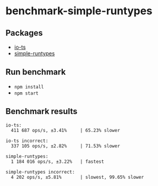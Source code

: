 # benchmark-simple-runtypes

## Packages

* [io-ts](https://github.com/gcanti/io-ts)
* [simple-runtypes](https://github.com/hoeck/simple-runtypes)

## Run benchmark

* `npm install`
* `npm start`

## Benchmark results

```
io-ts:
  411 687 ops/s, ±3.41%     | 65.23% slower

io-ts incorrect:
  337 105 ops/s, ±2.82%     | 71.53% slower

simple-runtypes:
  1 184 016 ops/s, ±3.22%   | fastest

simple-runtypes incorrect:
  4 202 ops/s, ±5.81%       | slowest, 99.65% slower
```
